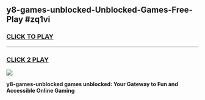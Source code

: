 
## y8-games-unblocked-Unblocked-Games-Free-Play #zq1vi
<h3>
<a href="https://us.freeplayer.one?title=y8-games-unblocked&ref=9M">CLICK TO PLAY</a></h3>
<hr>

<h3>
<a href="https://us.freeplayer.one?title=y8-games-unblocked&ref=9M">CLICK 2 PLAY</a>
  
</h3>

<a href="https://us.freeplayer.one?title=y8-games-unblocked&ref=9M"><img src="https://clearcache.store/games.png"></a>


**y8-games-unblocked games unblocked: Your Gateway to Fun and Accessible Online Gaming**
